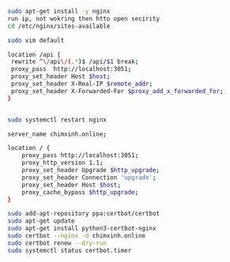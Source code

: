 <!-- install nginx  -->

<!-- 1. Reverse Proxy Nginx -->
```bash
sudo apt-get install -y nginx 
run ip, not wokring then htto open secirity
cd /etc/nginx/sites-available

sudo vim default

location /api { 
 rewrite ^\/api\/(.*)$ /api/$1 break;
 proxy_pass  http://localhost:3051;
 proxy_set_header Host $host;
 proxy_set_header X-Real-IP $remote_addr;
 proxy_set_header X-Forwarded-For $proxy_add_x_forwarded_for;
}


sudo systemctl restart nginx
```
<!-- 2. Add domain to nginx configuration -->

```bash
server_name chimxinh.online;

location / {
    proxy_pass http://localhost:3051; 
    proxy_http_version 1.1;
    proxy_set_header Upgrade $http_upgrade;
    proxy_set_header Connection 'upgrade';
    proxy_set_header Host $host;
    proxy_cache_bypass $http_upgrade;
}
```

<!-- 3. add SSL to domain  -->
```bash
sudo add-apt-repository ppa:certbot/certbot
sudo apt-get update
sudo apt-get install python3-certbot-nginx
sudo certbot --nginx -d chimxinh.online
sudo certbot renew --dry-run
sudo systemctl status certbot.timer
```